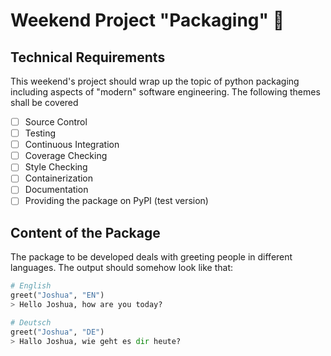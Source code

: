 # Weekend Project "Packaging" :gift:

## Technical Requirements
This weekend's project should wrap up the topic of python packaging including 
aspects of "modern" software engineering. The following themes shall be covered

- [ ] Source Control
- [ ] Testing
- [ ] Continuous Integration
- [ ] Coverage Checking
- [ ] Style Checking
- [ ] Containerization
- [ ] Documentation
- [ ] Providing the package on PyPI (test version)

## Content of the Package
The package to be developed deals with greeting people in different languages. The output should somehow look like that:
```python
# English
greet("Joshua", "EN")
> Hello Joshua, how are you today?

# Deutsch
greet("Joshua", "DE")
> Hallo Joshua, wie geht es dir heute?
```
